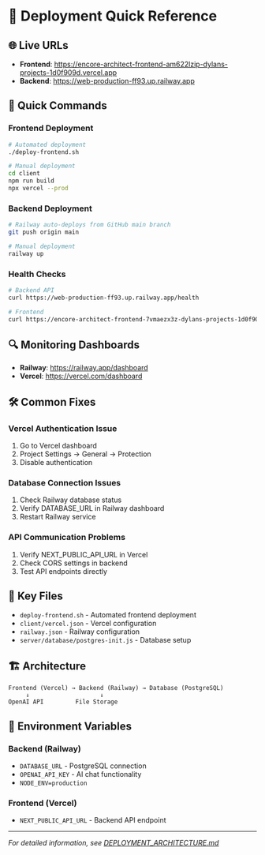 # 🚀 Deployment Quick Reference

## 🌐 Live URLs
- **Frontend**: https://encore-architect-frontend-am622lzip-dylans-projects-1d0f909d.vercel.app
- **Backend**: https://web-production-ff93.up.railway.app

## 🔧 Quick Commands

### Frontend Deployment
```bash
# Automated deployment
./deploy-frontend.sh

# Manual deployment
cd client
npm run build
npx vercel --prod
```

### Backend Deployment
```bash
# Railway auto-deploys from GitHub main branch
git push origin main

# Manual deployment
railway up
```

### Health Checks
```bash
# Backend API
curl https://web-production-ff93.up.railway.app/health

# Frontend
curl https://encore-architect-frontend-7vmaezx3z-dylans-projects-1d0f909d.vercel.app
```

## 🔍 Monitoring Dashboards
- **Railway**: https://railway.app/dashboard
- **Vercel**: https://vercel.com/dashboard

## 🛠️ Common Fixes

### Vercel Authentication Issue
1. Go to Vercel dashboard
2. Project Settings → General → Protection
3. Disable authentication

### Database Connection Issues
1. Check Railway database status
2. Verify DATABASE_URL in Railway dashboard
3. Restart Railway service

### API Communication Problems
1. Verify NEXT_PUBLIC_API_URL in Vercel
2. Check CORS settings in backend
3. Test API endpoints directly

## 📁 Key Files
- `deploy-frontend.sh` - Automated frontend deployment
- `client/vercel.json` - Vercel configuration
- `railway.json` - Railway configuration
- `server/database/postgres-init.js` - Database setup

## 🏗️ Architecture
```
Frontend (Vercel) → Backend (Railway) → Database (PostgreSQL)
     ↓                    ↓
OpenAI API         File Storage
```

## 🔐 Environment Variables

### Backend (Railway)
- `DATABASE_URL` - PostgreSQL connection
- `OPENAI_API_KEY` - AI chat functionality
- `NODE_ENV=production`

### Frontend (Vercel)
- `NEXT_PUBLIC_API_URL` - Backend API endpoint

---
*For detailed information, see [DEPLOYMENT_ARCHITECTURE.md](./DEPLOYMENT_ARCHITECTURE.md)* 